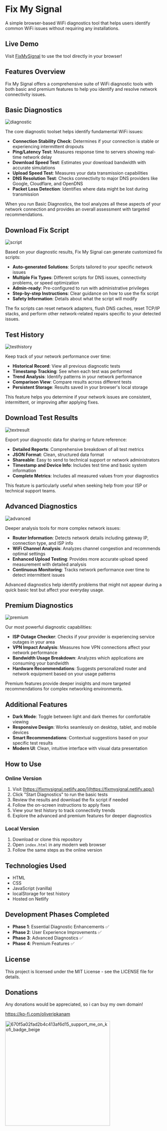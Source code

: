 # Fix My Signal

A simple browser-based WiFi diagnostics tool that helps users identify common WiFi issues without requiring any installations.

## Live Demo

Visit [FixMySignal](https://fixmysignal.netlify.app/) to use the tool directly in your browser!

## Features Overview

Fix My Signal offers a comprehensive suite of WiFi diagnostic tools with both basic and premium features to help you identify and resolve network connectivity issues.

## Basic Diagnostics

![diagnostic](https://github.com/user-attachments/assets/c90b20c0-b124-471f-b527-19cbe979f816)

The core diagnostic toolset helps identify fundamental WiFi issues:

- **Connection Stability Check**: Determines if your connection is stable or experiencing intermittent dropouts
- **Ping/Latency Test**: Measures response time to servers showing real-time network delay
- **Download Speed Test**: Estimates your download bandwidth with accurate simulations
- **Upload Speed Test**: Measures your data transmission capabilities
- **DNS Resolution Test**: Checks connectivity to major DNS providers like Google, Cloudflare, and OpenDNS
- **Packet Loss Detection**: Identifies where data might be lost during transmission

When you run Basic Diagnostics, the tool analyzes all these aspects of your network connection and provides an overall assessment with targeted recommendations.

## Download Fix Script

![script](https://github.com/user-attachments/assets/a7aa87c6-3743-48a4-88a6-53f1ad8e3616)

Based on your diagnostic results, Fix My Signal can generate customized fix scripts:

- **Auto-generated Solutions**: Scripts tailored to your specific network issues
- **Multiple Fix Types**: Different scripts for DNS issues, connectivity problems, or speed optimization
- **Admin-ready**: Pre-configured to run with administrative privileges
- **Step-by-step Instructions**: Clear guidance on how to use the fix script
- **Safety Information**: Details about what the script will modify

The fix scripts can reset network adapters, flush DNS caches, reset TCP/IP stacks, and perform other network-related repairs specific to your detected issues.

## Test History

![testhistory](https://github.com/user-attachments/assets/84672434-0553-4c21-a752-d474c5d27242)

Keep track of your network performance over time:

- **Historical Record**: View all previous diagnostic tests
- **Timestamp Tracking**: See when each test was performed
- **Trend Analysis**: Identify patterns in your network performance
- **Comparison View**: Compare results across different tests
- **Persistent Storage**: Results saved in your browser's local storage

This feature helps you determine if your network issues are consistent, intermittent, or improving after applying fixes.

## Download Test Results

![textresult](https://github.com/user-attachments/assets/dea94349-ea29-45b1-b408-063d61237254)

Export your diagnostic data for sharing or future reference:

- **Detailed Reports**: Comprehensive breakdown of all test metrics
- **JSON Format**: Clean, structured data format
- **Shareable**: Easy to send to technical support or network administrators
- **Timestamp and Device Info**: Includes test time and basic system information
- **Complete Metrics**: Includes all measured values from your diagnostics

This feature is particularly useful when seeking help from your ISP or technical support teams.

## Advanced Diagnostics

![advanced](https://github.com/user-attachments/assets/69113734-4d1b-423a-8821-cf8c865d190b)

Deeper analysis tools for more complex network issues:

- **Router Information**: Detects network details including gateway IP, connection type, and ISP info
- **WiFi Channel Analysis**: Analyzes channel congestion and recommends optimal settings
- **Enhanced Upload Testing**: Provides more accurate upload speed measurement with detailed analysis
- **Continuous Monitoring**: Tracks network performance over time to detect intermittent issues

Advanced diagnostics help identify problems that might not appear during a quick basic test but affect your everyday usage.

## Premium Diagnostics

![premium](https://github.com/user-attachments/assets/92c8607c-0a6b-43b9-b01e-695f026e4949)

Our most powerful diagnostic capabilities:

- **ISP Outage Checker**: Checks if your provider is experiencing service outages in your area
- **VPN Impact Analysis**: Measures how VPN connections affect your network performance
- **Bandwidth Usage Breakdown**: Analyzes which applications are consuming your bandwidth
- **Hardware Recommendations**: Suggests personalized router and network equipment based on your usage patterns

Premium features provide deeper insights and more targeted recommendations for complex networking environments.

## Additional Features

- **Dark Mode**: Toggle between light and dark themes for comfortable viewing
- **Responsive Design**: Works seamlessly on desktop, tablet, and mobile devices
- **Smart Recommendations**: Contextual suggestions based on your specific test results
- **Modern UI**: Clean, intuitive interface with visual data presentation

## How to Use

### Online Version
1. Visit [https://fixmysignal.netlify.app/](https://fixmysignal.netlify.app/)
2. Click "Start Diagnostics" to run the basic tests
3. Review the results and download the fix script if needed
4. Follow the on-screen instructions to apply fixes
5. View your test history to track connectivity trends
6. Explore the advanced and premium features for deeper diagnostics

### Local Version
1. Download or clone this repository
2. Open `index.html` in any modern web browser
3. Follow the same steps as the online version

## Technologies Used

- HTML
- CSS
- JavaScript (vanilla)
- localStorage for test history
- Hosted on Netlify

## Development Phases Completed

- **Phase 1**: Essential Diagnostic Enhancements ✅
- **Phase 2**: User Experience Improvements ✅ 
- **Phase 3**: Advanced Diagnostics ✅
- **Phase 4**: Premium Features ✅

## License

This project is licensed under the MIT License - see the LICENSE file for details.

## Donations

Any donations would be appreciated, so i can buy my own domain!

https://ko-fi.com/oliveripkanam 

<img width="336" alt="670f5a02fad2b4c413af6d15_support_me_on_kofi_badge_beige" src="https://github.com/user-attachments/assets/141e9ecd-f449-41e3-9ef9-6186da0e1192" />

